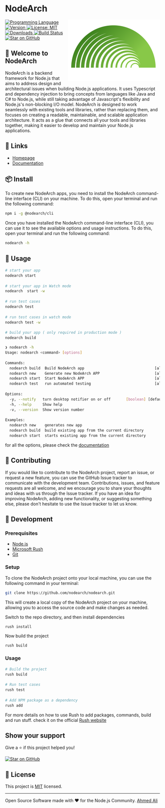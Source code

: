 <h1 align="left" >NodeArch</h1>

<img align="right" src="/assets/isolated-layout.svg" height="200" width="300" alt="NodeArch Logo" />

<p>
  <a href="https://nodearch.io" target="_blank">
    <img alt="Programming Language" src="https://img.shields.io/badge/typescript-100%25-blue.svg" />
  </a>
  <a href="https://www.npmjs.com/package/@nodearch/core" target="_blank">
    <img alt="Version" src="https://img.shields.io/npm/v/@nodearch/core.svg?label=Version" />
  </a>
  <a href="https://github.com/BlueMax-IO/nodearch/blob/master/LICENSE" target="_blank">
    <img alt="License: MIT" src="https://img.shields.io/badge/License-MIT-yellow.svg" />
  </a>
  <a href="https://https://www.npmjs.com/package/@nodearch/core" target="_blank">
    <img alt="Downloads" src="https://img.shields.io/npm/dt/@nodearch/core.svg" />
  </a>
  <a href="https://img.shields.io/github/workflow/status/bluemax-io/nodearch/Deploy/master" target="_blank">
    <img alt="Build Status" src="https://img.shields.io/github/actions/workflow/status/nodearch/nodearch/deploy.yml?branch=master" />
  </a>
  <a href="https://github.com/bluemax-io/nodearch/stargazers" target="_blank">
    <img alt="Star on GitHub" src="https://img.shields.io/github/stars/bluemax-io/nodearch?style=social" />
  </a>
</p>

## 👋 Welcome to NodeArch

NodeArch is a backend framework for Node.js that aims to address design and architectural issues when building Node.js applications. It uses Typescript and dependency injection to bring concepts from languages like Java and C# to Node.js, while still taking advantage of Javascript's flexibility and Node.js's non-blocking I/O model. NodeArch is designed to work seamlessly with existing tools and libraries, rather than replacing them, and focuses on creating a readable, maintainable, and scalable application architecture. It acts as a glue that connects all your tools and libraries together, making it easier to develop and maintain your Node.js applications.


## 🔗 Links

* [Homepage](https://nodearch.io)
* [Documentation](https://nodearch.io/docs)

## 📦 Install

To create new NodeArch apps, you need to install the NodeArch command-line interface (CLI) on your machine. To do this, open your terminal and run the following command:

```sh
npm i -g @nodearch/cli
```

Once you have installed the NodeArch command-line interface (CLI), you can use it to see the available options and usage instructions. To do this, open your terminal and run the following command:
```sh
nodearch -h
```

## 🚀 Usage

```sh
# start your app
nodearch start

# start your app in Watch mode
nodearch  start -w

# run test cases
nodearch test

# run test cases in watch mode
nodearch test -w

# build your app ( only required in production mode )
nodearch build
```
```bash
❯ nodearch -h
Usage: nodearch <command> [options]

Commands:
  nodearch build  Build NodeArch app                                [aliases: b]
  nodearch new    Generate new NodeArch APP                         [aliases: n]
  nodearch start  Start NodeArch APP                                [aliases: s]
  nodearch test   run automated testing                             [aliases: t]

Options:
  -y, --notify   turn desktop notifier on or off       [boolean] [default: true]
  -h, --help     Show help                                             [boolean]
  -v, --version  Show version number                                   [boolean]

Examples:
  nodearch new    generates new app
  nodearch build  build existing app from the current directory
  nodearch start  starts existing app from the current directory
```

for all the options, please check the [documentation](https://nodearch.io/docs)

## 🤝 Contributing
If you would like to contribute to the NodeArch project, report an issue, or request a new feature, you can use the GitHub Issue tracker to communicate with the development team. Contributions, issues, and feature requests are all welcome, and we encourage you to share your thoughts and ideas with us through the Issue tracker. If you have an idea for improving NodeArch, adding new functionality, or suggesting something else, please don't hesitate to use the Issue tracker to let us know.

## 👷 Development
### Prerequisites
* [Node.js](https://nodejs.org/en/download/)
* [Microsoft Rush](https://rushjs.io/pages/intro/get_started/)
* [Git](https://git-scm.com/book/en/v2/Getting-Started-Installing-Git)

### Setup
To clone the NodeArch project onto your local machine, you can use the following command in your terminal:
```bash
git clone https://github.com/nodearch/nodearch.git
```
This will create a local copy of the NodeArch project on your machine, allowing you to access the source code and make changes as needed.

Switch to the repo directory, and then install dependencies
```bash
rush install
```

Now build the project
```bash
rush build
```

### Usage

```bash
# Build the project
rush build

# Run test cases
rush test

# Add NPM package as a dependency
rush add
```

For more details on how to use Rush to add packages, commands, build and run stuff. check it on the official [Rush website](https://rushjs.io/pages/intro/welcome/)

## Show your support

Give a ⭐️ if this project helped you! 

[![Star on GitHub](https://img.shields.io/github/stars/bluemax-io/nodearch?style=social)](https://github.com/bluemax-io/nodearch/stargazers)

## 📝 License
This project is [MIT](https://github.com/BlueMax-IO/nodearch/blob/master/LICENSE) licensed.

***

Open Source Software made with ❤️ for the Node.js Community. [Ahmed Ali](https://github.com/AhmedAli7O1)
